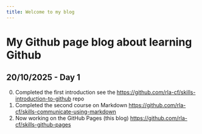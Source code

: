 ```yaml
---
title: Welcome to my blog
---
```


# My Github page blog about learning Github
## 20/10/2025 - Day 1
0. Completed the first introduction see the https://github.com/rla-cf/skills-introduction-to-github repo
1. Completed the second course on Markdown https://github.com/rla-cf/skills-communicate-using-markdown
2. Now working on the GitHub Pages (this blog) https://github.com/rla-cf/skills-github-pages

